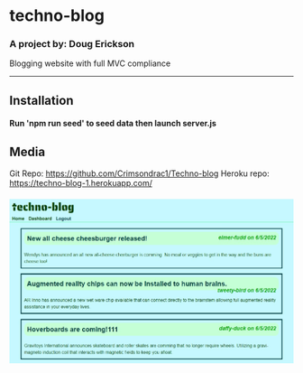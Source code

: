 
  # techno-blog 

  ### A project by: Doug Erickson 

  Blogging website with full MVC compliance 

  
  ---
  ## Installation
  #### Run 'npm run seed' to seed data then launch server.js

  ## Media

  Git Repo: https://github.com/Crimsondrac1/Techno-blog
  Heroku repo: https://techno-blog-1.herokuapp.com/


  #### ![screenshot](./screenshot_01.jpg)
  